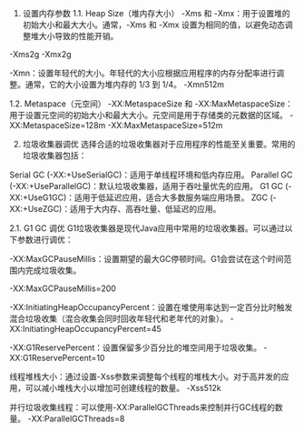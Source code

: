 1. 设置内存参数
1.1. Heap Size（堆内存大小）
-Xms 和 -Xmx：用于设置堆的初始大小和最大大小。通常，-Xms 和 -Xmx 设置为相同的值，以避免动态调整堆大小导致的性能开销。

-Xms2g -Xmx2g

-Xmn：设置年轻代的大小。年轻代的大小应根据应用程序的内存分配率进行调整。通常，它的大小设置为堆内存的 1/3 到 1/4。
-Xmn512m

1.2. Metaspace（元空间）
-XX:MetaspaceSize 和 -XX:MaxMetaspaceSize：用于设置元空间的初始大小和最大大小。元空间是用于存储类的元数据的区域。
-XX:MetaspaceSize=128m -XX:MaxMetaspaceSize=512m

2. 垃圾收集器调优
选择合适的垃圾收集器对于应用程序的性能至关重要。常用的垃圾收集器包括：

Serial GC (-XX:+UseSerialGC)：适用于单线程环境和低内存应用。
Parallel GC (-XX:+UseParallelGC)：默认垃圾收集器，适用于吞吐量优先的应用。
G1 GC (-XX:+UseG1GC)：适用于低延迟应用，适合大多数服务端应用场景。
ZGC (-XX:+UseZGC)：适用于大内存、高吞吐量、低延迟的应用。


2.1. G1 GC 调优
G1垃圾收集器是现代Java应用中常用的垃圾收集器。可以通过以下参数进行调优：

-XX:MaxGCPauseMillis：设置期望的最大GC停顿时间。G1会尝试在这个时间范围内完成垃圾收集。

-XX:MaxGCPauseMillis=200

-XX:InitiatingHeapOccupancyPercent：设置在堆使用率达到一定百分比时触发混合垃圾收集（混合收集会同时回收年轻代和老年代的对象）。
-XX:InitiatingHeapOccupancyPercent=45

-XX:G1ReservePercent：设置保留多少百分比的堆空间用于垃圾收集。
-XX:G1ReservePercent=10

线程堆栈大小：通过设置-Xss参数来调整每个线程的堆栈大小。对于高并发的应用，可以减小堆栈大小以增加可创建线程的数量。
-Xss512k

并行垃圾收集线程：可以使用-XX:ParallelGCThreads来控制并行GC线程的数量。
-XX:ParallelGCThreads=8
